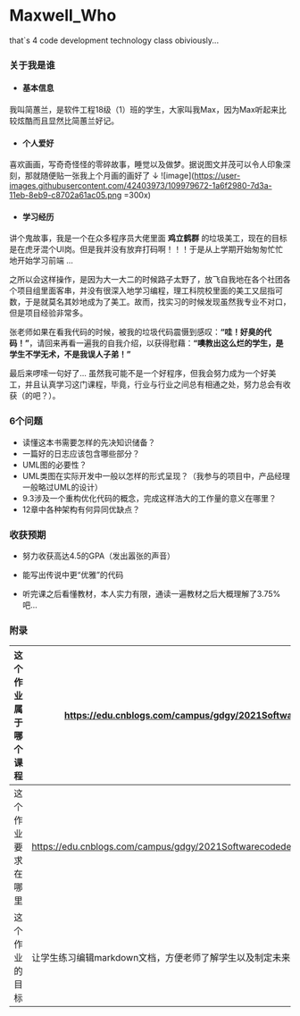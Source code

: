 # Maxwell_Who
that`s 4 code development technology class obiviously...

### 关于我是谁

- #### 基本信息

我叫简蕙兰，是软件工程18级（1）班的学生，大家叫我Max，因为Max听起来比较炫酷而且显然比简蕙兰好记。

- #### 个人爱好

喜欢画画，写奇奇怪怪的零碎故事，睡觉以及做梦。据说图文并茂可以令人印象深刻，那就随便贴一张我上个月画的画好了 ↓
![image](https://user-images.githubusercontent.com/42403973/109979672-1a6f2980-7d3a-11eb-8eb9-c8702a61ac05.png =300x)


- #### 学习经历

讲个鬼故事，我是一个在众多程序员大佬里面 **鸡立鹤群** 的垃圾美工，现在的目标是在虎牙混个UI岗。但是我并没有放弃打码啊！！！于是从上学期开始匆匆忙忙地开始学习前端 …

之所以会这样操作，是因为大一大二的时候路子太野了，放飞自我地在各个社团各个项目组里面客串，并没有很深入地学习编程，理工科院校里面的美工又屈指可数，于是就莫名其妙地成为了美工。故而，找实习的时候发现虽然我专业不对口，但是项目经验非常多。

张老师如果在看我代码的时候，被我的垃圾代码震慑到感叹：**“哇！好臭的代码！”**，请回来再看一遍我的自我介绍，以获得慰藉：**“噢教出这么烂的学生，是学生不学无术，不是我误人子弟！”**

最后来啰嗦一句好了… 虽然我可能不是一个好程序，但我会努力成为一个好美工，并且认真学习这门课程，毕竟，行业与行业之间总有相通之处，努力总会有收获（的吧？）。

#### 

### 6个问题

- 读懂这本书需要怎样的先决知识储备？
- 一篇好的日志应该包含哪些部分？
- UML图的必要性？
- UML类图在实际开发中一般以怎样的形式呈现？（我参与的项目中，产品经理一般略过UML的设计）
- 9.3涉及一个重构优化代码的概念，完成这样浩大的工作量的意义在哪里？
- 12章中各种架构有何异同优缺点？



### 收获预期

- 努力收获高达4.5的GPA（发出嚣张的声音）

- 能写出传说中更“优雅”的代码

- 听完课之后看懂教材，本人实力有限，通读一遍教材之后大概理解了3.75%吧…

  

### 附录

| **这个作业属于哪个课程** | https://edu.cnblogs.com/campus/gdgy/2021Softwarecodedevelopmenttechnology |
| ------------------------ | ------------------------------------------------------------ |
| 这个作业要求在哪里       | https://edu.cnblogs.com/campus/gdgy/2021Softwarecodedevelopmenttechnology/homework/11773 |
| 这个作业的目标           | 让学生练习编辑markdown文档，方便老师了解学生以及制定未来教学计划 |

